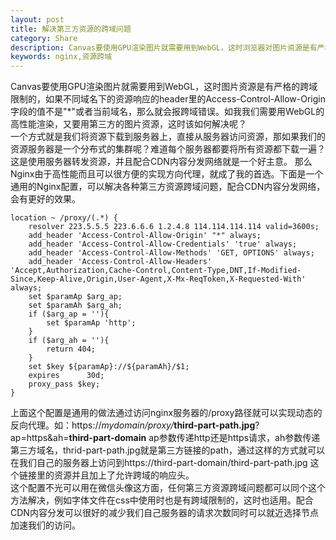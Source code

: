```yaml
---
layout: post
title: 解决第三方资源的跨域问题
category: Share 
description: Canvas要使用GPU渲染图片就需要用到WebGL，这时浏览器对图片资源是有严格的跨域限制的，如果不同域名下的资源响应的header里的Access-Control-Allow-Origin字段的值不是"*"或者当前域名，那么就会报跨域错误。如我我们需要用WebGL的高性能渲染，又要用第三方的图片资源，这时该如何解决呢？
keywords: nginx,资源跨域
---
```

Canvas要使用GPU渲染图片就需要用到WebGL，这时图片资源是有严格的跨域限制的，如果不同域名下的资源响应的header里的Access-Control-Allow-Origin字段的值不是"*"或者当前域名，那么就会报跨域错误。如我我们需要用WebGL的高性能渲染，又要用第三方的图片资源，这时该如何解决呢？  
一个方式就是我们将资源下载到服务器上，直接从服务器访问资源，那如果我们的资源服务器是一个分布式的集群呢？难道每个服务器都要将所有资源都下载一遍？
这是使用服务器转发资源，并且配合CDN内容分发网络就是一个好主意。
那么Nginx由于高性能而且可以很方便的实现方向代理，就成了我的首选。下面是一个通用的Nginx配置，可以解决各种第三方资源跨域问题，配合CDN内容分发网络，会有更好的效果。
```code
location ~ /proxy/(.*) {
    resolver 223.5.5.5 223.6.6.6 1.2.4.8 114.114.114.114 valid=3600s;
    add_header 'Access-Control-Allow-Origin' "*" always;
    add_header 'Access-Control-Allow-Credentials' 'true' always;
    add_header 'Access-Control-Allow-Methods' 'GET, OPTIONS' always;
    add_header 'Access-Control-Allow-Headers' 'Accept,Authorization,Cache-Control,Content-Type,DNT,If-Modified-Since,Keep-Alive,Origin,User-Agent,X-Mx-ReqToken,X-Requested-With' always;
    set $paramAp $arg_ap;
    set $paramAh $arg_ah;
    if ($arg_ap = ''){
        set $paramAp 'http';
    }
    if ($arg_ah = ''){
        return 404;
    }
    set $key ${paramAp}://${paramAh}/$1;
    expires      30d;
    proxy_pass $key;
}
```
  
上面这个配置是通用的做法通过访问nginx服务器的/proxy路径就可以实现动态的反向代理。如：https://_mydomain/proxy/_**third-part-path.jpg**?ap=https&ah=**third-part-domain** ap参数传递http还是https请求，ah参数传递第三方域名，thrid-part-path.jpg就是第三方链接的path，通过这样的方式就可以在我们自己的服务器上访问到https://third-part-domain/third-part-path.jpg 这个链接里的资源并且加上了允许跨域的响应头。  
这个配置不光可以用在微信头像这方面，任何第三方资源跨域问题都可以同个这个方法解决，例如字体文件在css中使用时也是有跨域限制的，这时也适用。配合CDN内容分发可以很好的减少我们自己服务器的请求次数同时可以就近选择节点加速我们的访问。
